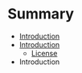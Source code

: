 # Summary

* [Introduction](README.md)
* [Introduction](introduction/indexmd.md)
   * [License](Introduction/license.md)
* Introduction

